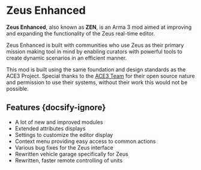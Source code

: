 # Zeus Enhanced

**Zeus Enhanced**, also known as **ZEN**, is an Arma 3 mod aimed at improving and expanding the functionality of the Zeus real-time editor.

Zeus Enhanced is built with communities who use Zeus as their primary mission making tool in mind by enabling curators with powerful tools to create dynamic scenarios in an efficient manner.

This mod is built using the same foundation and design standards as the ACE3 Project.
Special thanks to the [ACE3 Team](http://ace3mod.com/team.html) for their open source nature and permission to use their systems, without their work this would not be possible.

## Features {docsify-ignore}

- A lot of new and improved modules
- Extended attributes displays
- Settings to customize the editor display
- Context menu providing easy access to common actions
- Various bug fixes for the Zeus interface
- Rewritten vehicle garage specifically for Zeus
- Rewritten, faster remote controlling of units
